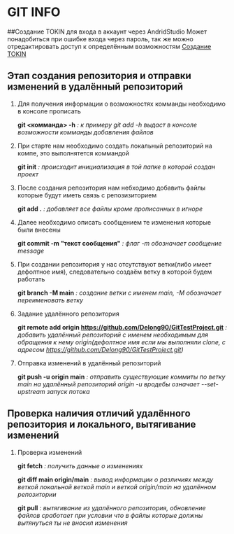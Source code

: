 # GIT INFO
##Создание TOKIN для входа в аккаунт через AndridStudio
Может понадобиться при ошибке входа через пароль, так же можно отредактировать доступ к определённым возможностям
[Создание TOKIN](https://docs.github.com/en/github/authenticating-to-github/creating-a-personal-access-token)
## Этап создания репозитория и отправки изменений в удалённый репозиторий
1. Для получения информации о возможностях комманды необходимо в консоле прописать

    **git <комманда> -h** *: к примеру git add -h выдаст в консоле возможности комманды добавления файлов*

2. При старте нам необходимо создать локальный репозиторий на компе, это выполнятется коммандой

    **git init**    *: происходит инициализация в той папке в которой создан проект*

3. После создания репозитория нам небходимо добавить файлы которые будут иметь связь с репозизиторием

    **git add .**   *: добавляет все файлы кроме прописанных в игноре*

4. Далее необходимо описать сообщением те изменения которые были внесены

    **git commit -m "текст сообщения"**   *: флаг -m обозначает сообщение message*

5. При создании репозитория у нас отсутствуют ветки(либо имеет дефолтное имя), следовательно создаём ветку в которой будем работать

    **git branch -M main**   *: создание ветки с именем main, -M обозначает переименовать ветку*

6. Задание удалённого репозитория

    **git remote add origin https://github.com/Delong90/GitTestProject.git** *: добавить удалённый репозиторий с именем необходимым для обращения к нему origin(дефолтное имя если мы выполняли clone, с адресом https://github.com/Delong90/GitTestProject.git)*

8. Отправка изменений в удалённый репозиторий

    **git push -u origin main** *: отправить существующие коммиты по ветку main на удалённый репозиторий origin -u вродебы означает --set-upstream запуск потока*

## Проверка наличия отличий удалённого репозитория и локального, вытягивание изменений

1. Проверка изменений

    **git fetch** *: получить данные о изменениях*
    
    **git diff main origin/main** *: вывод информации о различиях между веткой локальной веткой main и веткой origin/main на удалённом репозитории*
    
    **git pull** *: вытягивание из удалённого репозитория, обновление файлов сработает при условии что в файлы которые должны вытянуться ты не вносил изменения*
